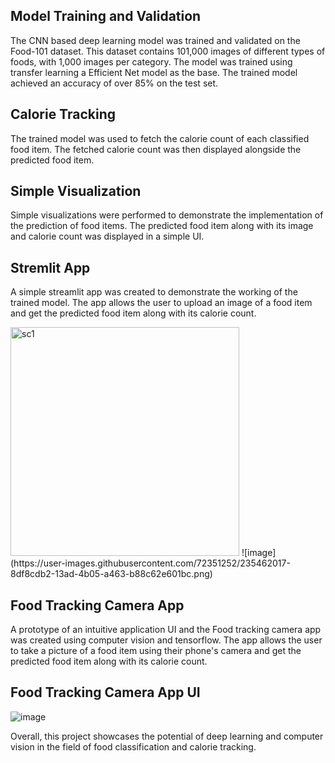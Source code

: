 ## Model Training and Validation
The CNN based deep learning model was trained and validated on the Food-101 dataset. This dataset contains 101,000 images of different types of foods, with 1,000 images per category. The model was trained using transfer learning a Efficient Net model as the base. The trained model achieved an accuracy of over 85% on the test set.

## Calorie Tracking
The trained model was used to fetch the calorie count of each classified food item. The fetched calorie count was then displayed alongside the predicted food item.

## Simple Visualization
Simple visualizations were performed to demonstrate the implementation of the prediction of food items. The predicted food item along with its image and calorie count was displayed in a simple UI.

## Stremlit App
A simple streamlit app was created to demonstrate the working of the trained model. The app allows the user to upload an image of a food item and get the predicted food item along with its calorie count.

<img width="366" alt="sc1" src="https://user-images.githubusercontent.com/72351252/235210439-ce4089d3-78c4-4fff-9777-4b8739bb84ed.PNG">
![image](https://user-images.githubusercontent.com/72351252/235462017-8df8cdb2-13ad-4b05-a463-b88c62e601bc.png)


## Food Tracking Camera App
A prototype of an intuitive application UI and the Food tracking camera app was created using computer vision and tensorflow. The app allows the user to take a picture of a food item using their phone's camera and get the predicted food item along with its calorie count.

## Food Tracking Camera App UI

![image](https://user-images.githubusercontent.com/72351252/235212275-18833643-384f-41ae-a7f0-99c58299c379.png)

Overall, this project showcases the potential of deep learning and computer vision in the field of food classification and calorie tracking.
